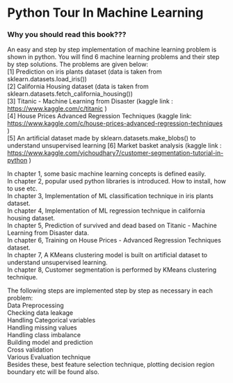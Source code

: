 # Python Tour In Machine Learning

### Why you should read this book???

An easy and step by step implementation of machine learning problem is shown in python. You will find 6 machine learning problems and their step by step solutions. The problems are given below:<br>
[1] Prediction on iris plants dataset (data is taken from sklearn.datasets.load_iris()) <br>
[2] California Housing dataset (data is taken from sklearn.datasets.fetch_california_housing()) <br>
[3] Titanic - Machine Learning from Disaster (kaggle link : https://www.kaggle.com/c/titanic ) <br>
[4] House Prices Advanced Regression Techniques (kaggle link: https://www.kaggle.com/c/house-prices-advanced-regression-techniques ) <br>
[5] An artificial dataset made by sklearn.datasets.make_blobs() to understand unsupervised learning
[6] Market basket analysis (kaggle link : https://www.kaggle.com/vjchoudhary7/customer-segmentation-tutorial-in-python )

In chapter 1, some basic machine learning concepts is defined easily. <br>
In chapter 2, popular used python libraries is introduced. How to install, how to use etc. <br>
In chapter 3, Implementation of ML classification technique in iris plants dataset. <br>
In chapter 4, Implementation of ML regression technique in california housing dataset. <br>
In chapter 5, Prediction of survived and dead based on Titanic - Machine Learning from Disaster data. <br>
In chapter 6, Training on House Prices - Advanced Regression Techniques dataset. <br>
In chapter 7, A KMeans clustering model is built on artificial dataset to understand unsupervised learning. <br>
In chapter 8, Customer segmentation is performed by KMeans clustering technique.<br>

The following steps are implemented step by step as necessary in each problem: <br>
Data Preprocessing <br>
Checking data leakage <br>
Handling Categorical variables <br>
Handling missing values <br>
Handling class imbalance <br>
Building model and prediction <br>
Cross validation <br>
Various Evaluation technique <br>
Besides these, best feature selection technique, plotting decision region boundary etc will be found also. <br>
